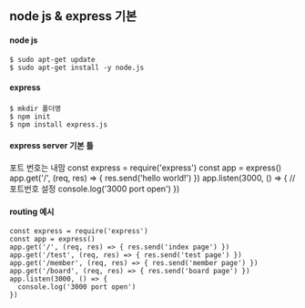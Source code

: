## node js & express 기본
#### node js
    $ sudo apt-get update
    $ sudo apt-get install -y node.js

#### express
    $ mkdir 폴더명
    $ npm init
    $ npm install express.js
  
#### express server 기본 틀
포트 번호는 내맘
    const express = require('express')
    const app = express()
    app.get('/', (req, res) => {
      res.send('hello world!')
    })
    app.listen(3000, () => { //포트번호 설정
      console.log('3000 port open')
    })
  
#### routing 예시
    const express = require('express')
    const app = express()
    app.get('/', (req, res) => { res.send('index page') })
    app.get('/test', (req, res) => { res.send('test page') })
    app.get('/member', (req, res) => { res.send('member page') })
    app.get('/board', (req, res) => { res.send('board page') })
    app.listen(3000, () => {
      console.log('3000 port open')
    })
